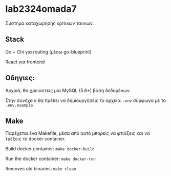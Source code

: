 # lab2324omada7

Συστημα καταχωρησης κριτικων ταινιων.

## Stack

Go + Chi για routing (μέσω go-blueprint)

React για frontend

## Οδηγιες:

Αρχικά, θα χρειαστεις μια MySQL (5.6+) βάση δεδομένων.

Στην συνέχεια θα πρέπει να δημιουργήσεις το αρχείο: ``.env`` σύμφωνα με το ``.env.example``

## Make

Παρέχεται ένα Makefile, μέσα από αυτό μπορείς να φτιάξεις και να τρέξεις το docker container.

Build docker container:
``
make docker-build
``

Run the docker container:
``
make docker-run
``

Removes old binaries:
``
make clean
``
